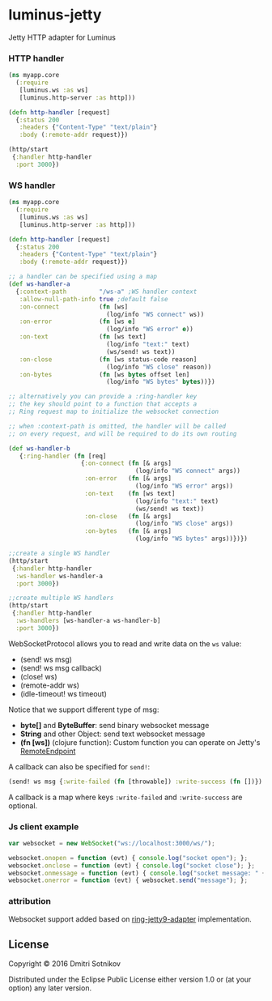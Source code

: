 # luminus-jetty

Jetty HTTP adapter for Luminus

### HTTP handler

```clojure
(ns myapp.core
  (:require
   [luminus.ws :as ws]
   [luminus.http-server :as http]))

(defn http-handler [request]
  {:status 200
   :headers {"Content-Type" "text/plain"}
   :body (:remote-addr request)})

(http/start
 {:handler http-handler
  :port 3000})
```

### WS handler

```clojure
(ns myapp.core
  (:require
   [luminus.ws :as ws]
   [luminus.http-server :as http]))

(defn http-handler [request]
  {:status 200
   :headers {"Content-Type" "text/plain"}
   :body (:remote-addr request)})

;; a handler can be specified using a map
(def ws-handler-a
  {:context-path         "/ws-a" ;WS handler context
   :allow-null-path-info true ;default false
   :on-connect           (fn [ws]
                           (log/info "WS connect" ws))
   :on-error             (fn [ws e]
                           (log/info "WS error" e))
   :on-text              (fn [ws text]
                           (log/info "text:" text)
                           (ws/send! ws text))
   :on-close             (fn [ws status-code reason]
                           (log/info "WS close" reason))
   :on-bytes             (fn [ws bytes offset len]
                           (log/info "WS bytes" bytes))})

;; alternatively you can provide a :ring-handler key
;; the key should point to a function that accepts a
;; Ring request map to initialize the websocket connection

;; when :context-path is omitted, the handler will be called
;; on every request, and will be required to do its own routing

(def ws-handler-b
   {:ring-handler (fn [req]                    
                    {:on-connect (fn [& args]
                                   (log/info "WS connect" args))
                     :on-error   (fn [& args]
                                   (log/info "WS error" args))
                     :on-text    (fn [ws text]
                                   (log/info "text:" text)
                                   (ws/send! ws text))
                     :on-close   (fn [& args]
                                   (log/info "WS close" args))
                     :on-bytes   (fn [& args]
                                   (log/info "WS bytes" args))})})

;;create a single WS handler
(http/start
 {:handler http-handler
  :ws-handler ws-handler-a
  :port 3000})

;;create multiple WS handlers
(http/start
 {:handler http-handler
  :ws-handlers [ws-handler-a ws-handler-b]
  :port 3000})
```

WebSocketProtocol allows you to read and write data on the `ws` value:

* (send! ws msg)
* (send! ws msg callback)
* (close! ws)
* (remote-addr ws)
* (idle-timeout! ws timeout)

Notice that we support different type of msg:

* **byte[]** and **ByteBuffer**: send binary websocket message
* **String** and other Object: send text websocket message
* **(fn [ws])** (clojure function): Custom function you can operate on
  Jetty's [RemoteEndpoint](http://download.eclipse.org/jetty/stable-9/apidocs/org/eclipse/jetty/websocket/api/RemoteEndpoint.html)

A callback can also be specified for `send!`:

```clojure
(send! ws msg {:write-failed (fn [throwable]) :write-success (fn [])})
```

A callback is a map where keys `:write-failed` and `:write-success` are optional.

### Js client example

```javascript
var websocket = new WebSocket("ws://localhost:3000/ws/");

websocket.onopen = function (evt) { console.log("socket open"); };
websocket.onclose = function (evt) { console.log("socket close"); };
websocket.onmessage = function (evt) { console.log("socket message: " + evt.data); };
websocket.onerror = function (evt) { websocket.send("message"); };
```

### attribution

Websocket support added based on [ring-jetty9-adapter](https://github.com/sunng87/ring-jetty9-adapter) implementation.

## License

Copyright © 2016 Dmitri Sotnikov

Distributed under the Eclipse Public License either version 1.0 or (at your option) any later version.
